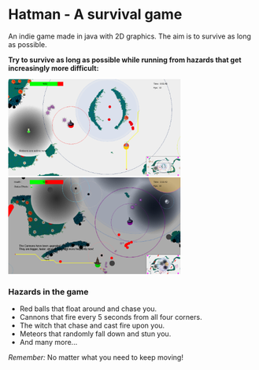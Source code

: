 # Hatman - A survival game
An indie game made in java with 2D graphics. The aim is to survive as long as possible.

<b> Try to survive as long as possible while running from hazards that get increasingly more difficult: </b>

<img src="images/hatman_04.png" width="350"> <img src="images/hatman_14.png" width="350">

### Hazards in the game
- Red balls that float around and chase you.
- Cannons that fire every 5 seconds from all four corners.
- The witch that chase and cast fire upon you.
- Meteors that randomly fall down and stun you.
- And many more...

*Remember:* No matter what you need to keep moving!


